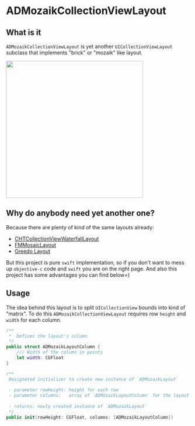 # ADMozaikCollectionViewLayout

## What is it
`ADMozaikCollectionViewLayout` is yet another `UICollectionViewLayout` subclass that implements "brick" or "mozaik" 
like layout. 

<img src="http://i.giphy.com/aEuFnblI9AQ24.gif" width="375" />

## Why do anybody need yet another one?
Because there are plenty of kind of the same layouts already:
* [CHTCollectionViewWaterfallLayout](https://travis-ci.org/Antondomashnev/ADPuzzleAnimation.svg?branch=master)
* [FMMosaicLayout](https://github.com/fmitech/FMMosaicLayout)
* [Greedo Layout](https://github.com/500px/greedo-layout-for-ios) 

But this project is pure `swift` implementation, so if you don't want to mess up `objective-c` code and `swift` you are on the right page. 
And also this project has some advantages you can find below=)

## Usage

The idea behind this layout is to split `UICollectionView` bounds into kind of "matrix". 
To do this `ADMozaikCollectionViewLayout` requires row `height` and `width` for each column.
```swift
/**
 *  Defines the layout's column
 */
public struct ADMozaikLayoutColumn {
    /// Width of the column in points
    let width: CGFloat
}

/**
 Designated initializer to create new instance of `ADMozaikLayout`
     
 - parameter rowHeight: height for each row
 - parameter columns:   array of `ADMozaikLayoutColumn` for the layout
     
 - returns: newly created instance of `ADMozaikLayout`
 */
public init(rowHeight: CGFloat, columns: [ADMozaikLayoutColumn])
```

